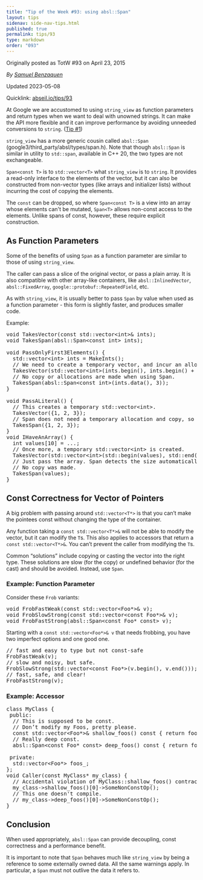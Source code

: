 ```yaml
---
title: "Tip of the Week #93: using absl::Span"
layout: tips
sidenav: side-nav-tips.html
published: true
permalink: tips/93
type: markdown
order: "093"
---
```


Originally posted as TotW #93 on April 23, 2015

*By [Samuel Benzaquen](mailto:sbenza@google.com)*

Updated 2023-05-08

Quicklink: [abseil.io/tips/93](https://abseil.io/tips/93)


At Google we are accustomed to using `string_view` as function parameters and
return types when we want to deal with unowned strings. It can make the API more
flexible and it can improve performance by avoiding unneeded conversions to
`string`. ([Tip #1](/tips/1))

`string_view` has a more generic cousin called `absl::Span`
(google3/third_party/absl/types/span.h). Note that though `absl::Span` is
similar in utility to `std::span`, available in C++ 20, the two types are not
exchangeable.

`Span<const T>` is to `std::vector<T>` what `string_view` is to `string`. It
provides a read-only interface to the elements of the vector, but it can also be
constructed from non-vector types (like arrays and initializer lists) without
incurring the cost of copying the elements.

The `const` can be dropped, so where `Span<const T>` is a view into an array
whose elements can't be mutated, `Span<T>` allows non-const access to the
elements. Unlike spans of const, however, these require explicit construction.

## As Function Parameters

Some of the benefits of using `Span` as a function parameter are similar to
those of using `string_view`.

The caller can pass a slice of the original vector, or pass a plain array. It is
also compatible with other array-like containers, like `absl::InlinedVector`,
`absl::FixedArray`, `google::protobuf::RepeatedField`, etc.

As with `string_view`, it is usually better to pass `Span` by value when used as
a function parameter - this form is slightly faster, and produces smaller code.

Example:

<pre class="prettyprint lang-cpp code">
void TakesVector(const std::vector&lt;int&gt;& ints);
void TakesSpan(absl::Span&lt;const int&gt; ints);

void PassOnlyFirst3Elements() {
  std::vector&lt;int&gt; ints = MakeInts();
  // We need to create a temporary vector, and incur an allocation and a copy.
  TakesVector(std::vector&lt;int&gt;(ints.begin(), ints.begin() + 3));
  // No copy or allocations are made when using Span.
  TakesSpan(absl::Span&lt;const int&gt;(ints.data(), 3));
}

void PassALiteral() {
  // This creates a temporary std::vector&lt;int&gt;.
  TakesVector({1, 2, 3});
  // Span does not need a temporary allocation and copy, so it is faster.
  TakesSpan({1, 2, 3});
}
void IHaveAnArray() {
  int values[10] = ...;
  // Once more, a temporary std::vector&lt;int&gt; is created.
  TakesVector(std::vector&lt;int&gt;(std::begin(values), std::end(values)));
  // Just pass the array. Span detects the size automatically.
  // No copy was made.
  TakesSpan(values);
}
</pre>

## Const Correctness for Vector of Pointers

A big problem with passing around `std::vector<T*>` is that you can’t make the
pointees const without changing the type of the container.

Any function taking a `const std::vector<T*>&` will not be able to modify the
vector, but it can modify the `T`s. This also applies to accessors that return a
`const std::vector<T*>&`. You can’t prevent the caller from modifying the `T`s.

Common “solutions” include copying or casting the vector into the right type.
These solutions are slow (for the copy) or undefined behavior (for the cast) and
should be avoided. Instead, use `Span`.

### Example: Function Parameter

Consider these `Frob` variants:

<pre class="prettyprint lang-cpp code">
void FrobFastWeak(const std::vector&lt;Foo*&gt;& v);
void FrobSlowStrong(const std::vector&lt;const Foo*&gt;& v);
void FrobFastStrong(absl::Span&lt;const Foo* const&gt; v);
</pre>

Starting with a `const std::vector<Foo*>& v` that needs frobbing, you have two
imperfect options and one good one.

<pre class="prettyprint lang-cpp code">
// fast and easy to type but not const-safe
FrobFastWeak(v);
// slow and noisy, but safe.
FrobSlowStrong(std::vector&lt;const Foo*&gt;(v.begin(), v.end()));
// fast, safe, and clear!
FrobFastStrong(v);
</pre>

### Example: Accessor

<pre class="prettyprint lang-cpp code">
class MyClass {
 public:
  // This is supposed to be const.
  // Don’t modify my Foos, pretty please.
  const std::vector&lt;Foo*&gt;& shallow_foos() const { return foos_; }
  // Really deep const.
  absl::Span&lt;const Foo* const&gt; deep_foos() const { return foos_; }

 private:
  std::vector&lt;Foo*&gt; foos_;
};
void Caller(const MyClass* my_class) {
  // Accidental violation of MyClass::shallow_foos() contract.
  my_class-&gt;shallow_foos()[0]-&gt;SomeNonConstOp();
  // This one doesn't compile.
  // my_class-&gt;deep_foos()[0]-&gt;SomeNonConstOp();
}
</pre>

## Conclusion

When used appropriately, `absl::Span` can provide decoupling, const correctness
and a performance benefit.

It is important to note that `Span` behaves much like `string_view` by being a
reference to some externally owned data. All the same warnings apply. In
particular, a `Span` must not outlive the data it refers to.
